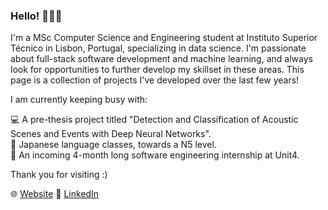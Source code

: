 ### Hello! 👋👋👋

I'm a MSc Computer Science and Engineering student at Instituto Superior Técnico in Lisbon, Portugal, specializing in data science. I'm passionate about full-stack software development and machine learning, and always look for opportunities to further develop my skillset in these areas. This page is a collection of projects I've developed over the last few years! 

I am currently keeping busy with:

💻 A pre-thesis project titled "Detection and Classification of Acoustic Scenes and Events with Deep Neural Networks". <br>
🗾 Japanese language classes, towards a N5 level. <br>
🔋 An incoming 4-month long software engineering internship at Unit4.

Thank you for visiting :)

🌐 [Website](https://www.alvarosaldanha.dev/) 👥 [LinkedIn](https://www.linkedin.com/in/%C3%A1lvaro-saldanha-b39990207/)


<!--
**alvaroqsaldanha/alvaroqsaldanha** is a ✨ _special_ ✨ repository because its `README.md` (this file) appears on your GitHub profile.

Here are some ideas to get you started:

- 🔭 I’m currently working on ...
- 🌱 I’m currently learning ...
- 👯 I’m looking to collaborate on ...
- 🤔 I’m looking for help with ...
- 💬 Ask me about ...
- 📫 How to reach me: ...
- 😄 Pronouns: ...
- ⚡ Fun fact: ...
-->
